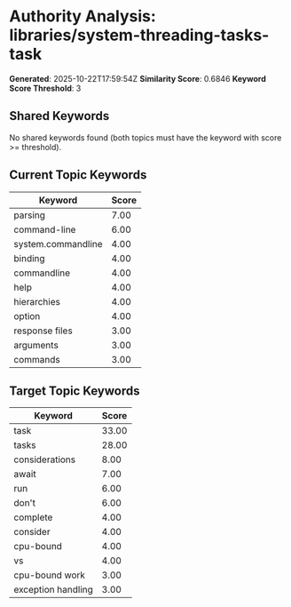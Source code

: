 # Authority Analysis: libraries/system-threading-tasks-task

**Generated**: 2025-10-22T17:59:54Z
**Similarity Score**: 0.6846
**Keyword Score Threshold**: 3

## Shared Keywords

No shared keywords found (both topics must have the keyword with score >= threshold).

## Current Topic Keywords

| Keyword | Score |
|---------|-------|
| parsing | 7.00 |
| command-line | 6.00 |
| system.commandline | 4.00 |
| binding | 4.00 |
| commandline | 4.00 |
| help | 4.00 |
| hierarchies | 4.00 |
| option | 4.00 |
| response files | 3.00 |
| arguments | 3.00 |
| commands | 3.00 |

## Target Topic Keywords

| Keyword | Score |
|---------|-------|
| task | 33.00 |
| tasks | 28.00 |
| considerations | 8.00 |
| await | 7.00 |
| run | 6.00 |
| don't | 6.00 |
| complete | 4.00 |
| consider | 4.00 |
| cpu-bound | 4.00 |
| vs | 4.00 |
| cpu-bound work | 3.00 |
| exception handling | 3.00 |

